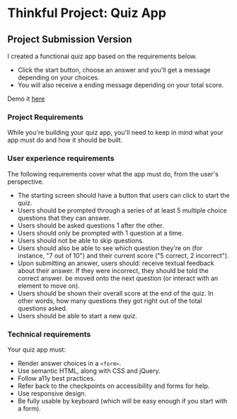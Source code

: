 # Thinkful Project: Quiz App

## Project Submission Version
I created a functional quiz app based on the requirements below.

* Click the start button, choose an answer and you'll get a message depending on your choices.
* You will also receive a ending message depending on your total score.

Demo it [here](https://josno.github.io/quiz-app/) 

### Project Requirements
While you're building your quiz app, you'll need to keep in mind what your app must do and how it should be built.

### User experience requirements
The following requirements cover what the app must do, from the user's perspective.

* The starting screen should have a button that users can click to start the quiz.
* Users should be prompted through a series of at least 5 multiple choice questions that they can answer.
* Users should be asked questions 1 after the other.
* Users should only be prompted with 1 question at a time.
* Users should not be able to skip questions.
* Users should also be able to see which question they're on (for instance, "7 out of 10") and their current score ("5 correct, 2  incorrect").
* Upon submitting an answer, users should:
receive textual feedback about their answer. If they were incorrect, they should be told the correct answer.
be moved onto the next question (or interact with an element to move on).
* Users should be shown their overall score at the end of the quiz. In other words, how many questions they got right out of the total questions asked.
* Users should be able to start a new quiz.

### Technical requirements
Your quiz app must:

* Render answer choices in a `<form>`.
* Use semantic HTML, along with CSS and jQuery.
* Follow a11y best practices.
* Refer back to the checkpoints on accessibility and forms for help.
* Use responsive design.
* Be fully usable by keyboard (which will be easy enough if you start with a form).

 
